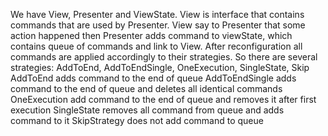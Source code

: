 We have View, Presenter and ViewState. View is interface that contains  commands that are used by Presenter. View say to Presenter that some action happened then Presenter adds command to viewState, which contains queue of commands and link to View. After reconfiguration all commands are applied accordingly to their strategies. So there are several strategies: AddToEnd, AddToEndSingle, OneExecution, SingleState, Skip
AddToEnd adds command to the end of queue
AddToEndSingle adds command to the end of queue and deletes all identical commands
OneExecution add command to the end of queue and removes it after first execution
SingleState removes all command from queue and adds command to it
SkipStrategy does not add command to queue